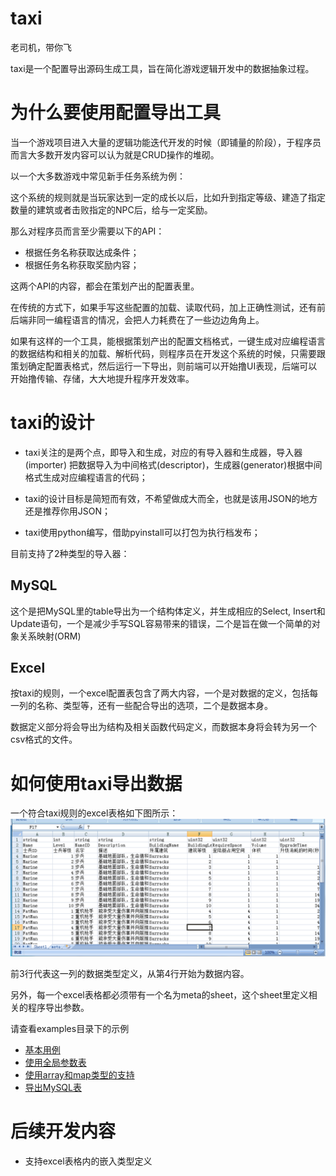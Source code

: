 # taxi

老司机，带你飞

taxi是一个配置导出源码生成工具，旨在简化游戏逻辑开发中的数据抽象过程。


# 为什么要使用配置导出工具

当一个游戏项目进入大量的逻辑功能迭代开发的时候（即铺量的阶段），于程序员而言大多数开发内容可以认为就是CRUD操作的堆砌。

以一个大多数游戏中常见新手任务系统为例：

这个系统的规则就是当玩家达到一定的成长以后，比如升到指定等级、建造了指定数量的建筑或者击败指定的NPC后，给与一定奖励。

那么对程序员而言至少需要以下的API：
* 根据任务名称获取达成条件；
* 根据任务名称获取奖励内容；

这两个API的内容，都会在策划产出的配置表里。

在传统的方式下，如果手写这些配置的加载、读取代码，加上正确性测试，还有前后端非同一编程语言的情况，会把人力耗费在了一些边边角角上。

如果有这样的一个工具，能根据策划产出的配置文档格式，一键生成对应编程语言的数据结构和相关的加载、解析代码，则程序员在开发这个系统的时候，只需要跟策划确定配置表格式，然后运行一下导出，则前端可以开始撸UI表现，后端可以开始撸传输、存储，大大地提升程序开发效率。


# taxi的设计

* taxi关注的是两个点，即导入和生成，对应的有导入器和生成器，导入器(importer) 把数据导入为中间格式(descriptor)，生成器(generator)根据中间格式生成对应编程语言的代码；

* taxi的设计目标是简短而有效，不希望做成大而全，也就是该用JSON的地方还是推荐你用JSON；

* taxi使用python编写，借助pyinstall可以打包为执行档发布；


目前支持了2种类型的导入器：

## MySQL
这个是把MySQL里的table导出为一个结构体定义，并生成相应的Select, Insert和Update语句，一个是减少手写SQL容易带来的错误，二个是旨在做一个简单的对象关系映射(ORM)

## Excel
按taxi的规则，一个excel配置表包含了两大内容，一个是对数据的定义，包括每一列的名称、类型等，还有一些配合导出的选项，二个是数据本身。

数据定义部分将会导出为结构及相关函数代码定义，而数据本身将会转为另一个csv格式的文件。


# 如何使用taxi导出数据

一个符合taxi规则的excel表格如下图所示：
![example](doc/img1.png)

前3行代表这一列的数据类型定义，从第4行开始为数据内容。

另外，每一个excel表格都必须带有一个名为meta的sheet，这个sheet里定义相关的程序导出参数。

请查看examples目录下的示例

* [基本用例](examples/basic)
* [使用全局参数表](examples/global-var)
* [使用array和map类型的支持](examples/array-map)
* [导出MySQL表](examples/sql)


# 后续开发内容

* 支持excel表格内的嵌入类型定义
